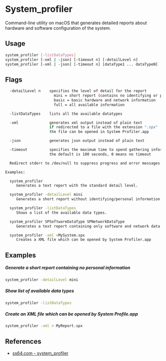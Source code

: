 # System_profiler

Command-line utility on macOS that generates detailed reports about hardware and software configuration of the system.

## Usage

```bash
system_profiler [-listDataTypes]
system_profiler [-xml | -json] [-timeout n] [-detailLevel n]
system_profiler [-xml | -json] [-timeout n] [dataType1 ... dataTypeN]
```

## Flags

```bash
  -detailLevel n    specifies the level of detail for the report
                      mini = short report (contains no identifying or personal information)
                      basic = basic hardware and network information
                      full = all available information

  -listDataTypes    lists all the available datatypes

  -xml              generates xml output instead of plain text
                    if redirected to a file with the extension ".spx"
                    the file can be opened in System Profiler.app

  -json             generates json output instead of plain text

  -timeout          specifies the maximum time to spend gathering information
                    the default is 180 seconds, 0 means no timeout

  Redirect stderr to /dev/null to suppress progress and error messages.

Examples:

  system_profiler
     Generates a text report with the standard detail level.

  system_profiler -detailLevel mini
     Generates a short report without identifying/personal information.

  system_profiler -listDataTypes
     Shows a list of the available data types.

  system_profiler SPSoftwareDataType SPNetworkDataType
     Generates a text report containing only software and network data.

  system_profiler -xml >MySystem.spx
     Creates a XML file which can be opened by System Profiler.app
```

## Examples

##### Generate a short report containing no personal information

```bash
system_profiler -detailLevel mini
```

##### Show list of available data types

```bash
system_profiler -listDataTypes
```

##### Create an XML file which can be opened by System Profile.app

```bash
system_profiler -xml > MyReport.spx
```

## References

- [ss64.com - system_profiler](https://ss64.com/osx/system_profiler.html)
